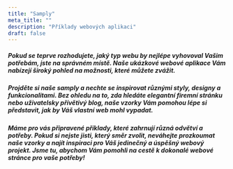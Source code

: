 ```yaml
---
title: "Samply"
meta_title: ""
description: "Příklady webových aplikaci"
draft: false
---
```


##### Pokud se teprve rozhodujete, jaký typ webu by nejlépe vyhovoval Vašim potřebám, jste na správném místě. Naše ukázkové webové aplikace Vám nabízejí široký pohled na možnosti, které můžete zvážit.

##### Projděte si naše samply a nechte se inspirovat různými styly, designy a funkcionalitami. Bez ohledu na to, zda hledáte elegantní firemní stránku nebo uživatelsky přívětivý blog, naše vzorky Vám pomohou lépe si představit, jak by Váš vlastní web mohl vypadat.

##### Máme pro vás připravené příklady, které zahrnují různá odvětví a potřeby. Pokud si nejste jisti, který směr zvolit, neváhejte prozkoumat naše vzorky a najít inspiraci pro Váš jedinečný a úspěšný webový projekt. Jsme tu, abychom Vám pomohli na cestě k dokonalé webové stránce pro vaše potřeby!
